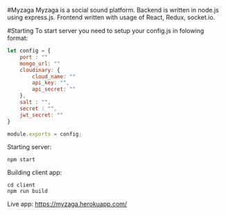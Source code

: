 #Myzaga
Myzaga is a social sound platform.
Backend is written in node.js using express.js.
Frontend written with usage of React, Redux, socket.io.


#Starting
To start server you need to setup your config.js in folowing format:
```js
let config = {
    port : ""
    mongo_url: ""
    cloudinary: {
        cloud_name: ""
        api_key: "",
        api_secret: ""
    },
    salt : "",
    secret : "",
    jwt_secret: ""
}

module.exports = config;
```

Starting server: 
```
npm start
```
Building client app:
```
cd client
npm run build
```

Live app:
https://myzaga.herokuapp.com/
